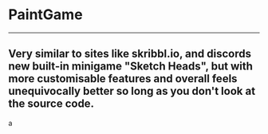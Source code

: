 # PaintGame

-----------------------------------------------------------------------------------------
Very similar to sites like skribbl.io, and discords new built-in minigame "Sketch Heads",
but with more customisable features and overall feels unequivocally better so long as 
you don't look at the source code.
-----------------------------------------------------------------------------------------

a